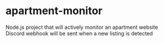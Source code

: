 # apartment-monitor
Node.js project that will actively monitor an apartment website\
Discord webhook will be sent when a new listing is detected
